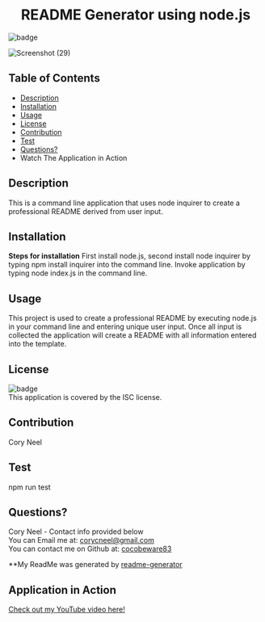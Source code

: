 
  <h1 align="center">README Generator using node.js</h1>

  ![badge](https://img.shields.io/badge/license-ISC-brightgreen)<br />

  ![Screenshot (29)](https://user-images.githubusercontent.com/72768374/107133328-9cd80b00-68ac-11eb-969b-d12719451cb1.png)

  ## Table of Contents
  * [Description](#description)
  * [Installation](#installation)
  * [Usage](#usage)
  * [License](#license)
  * [Contribution](#contribution)
  * [Test](#tests)
  * [Questions?](#questions)
  * Watch The Application in Action
  
  ## Description
  This is a command line application that uses node inquirer to create a professional README derived from user input.

  ## Installation
  **Steps for installation** First install node.js, second install node inquirer by typing npm install inquirer into the command line.  Invoke application by typing node index.js in the command line.

  ## Usage
  This project is used to create a professional README by executing node.js in your command line and entering unique user input.  Once all input is collected the application will create a README with all information entered into the template.

  ## License
  ![badge](https://img.shields.io/badge/license-ISC-brightgreen)
  <br />
  This application is covered by the ISC license. 

  ## Contribution
  Cory Neel

  ## Test
  npm run test

  ## Questions?
  Cory Neel - Contact info provided below
  <br/>
  You can Email me at: corycneel@gmail.com
  <br/>
  You can contact me on Github at: [cocobeware83](https://github.com/cocobeware83)

  **My ReadMe was generated by [readme-generator](https://github.com/cocobeware83/readme-generator)

  ## Application in Action 
   
  [Check out my YouTube video here!](https://www.youtube.com/embed/IydFPuxoR60)


  